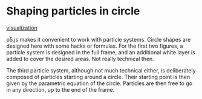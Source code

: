 # Shaping particles in circle

[visualization](https://www.lorismat.com/work/particles)  

p5.js makes it convenient to work with particle systems. Circle shapes are designed here with some hacks or formulas. For the first two figures, a particle system is designed in the full frame, and an additional white layer is added to cover the desired areas. Not really technical then. 

The third particle system, although not much technical either, is deliberately composed of particles starting around a circle. Their starting point is then given by the parametric equation of the circle. Particles are then free to go in any direction, up to the end of the frame.
